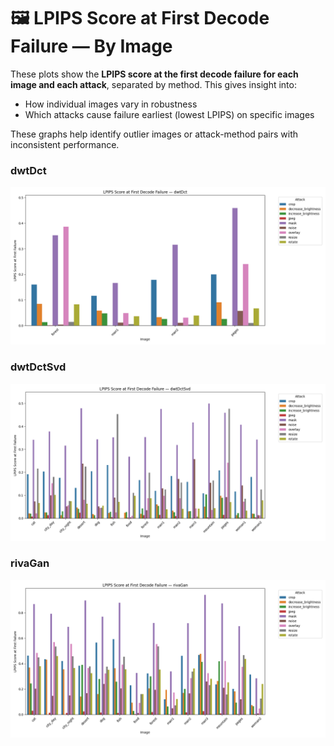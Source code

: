 # 🖼️ LPIPS Score at First Decode Failure — By Image

These plots show the **LPIPS score at the first decode failure for each image and each attack**, separated by method. This gives insight into:

- How individual images vary in robustness
- Which attacks cause failure earliest (lowest LPIPS) on specific images

These graphs help identify outlier images or attack-method pairs with inconsistent performance.


### dwtDct

![dwtDct — First Failure LPIPS](first_failure_lpips_plots/dwtDct_lpips_first_failure_by_image.png)

### dwtDctSvd

![dwtDctSvd — First Failure LPIPS](first_failure_lpips_plots/dwtDctSvd_lpips_first_failure_by_image.png)

### rivaGan

![rivaGan — First Failure LPIPS](first_failure_lpips_plots/rivaGan_lpips_first_failure_by_image.png)
